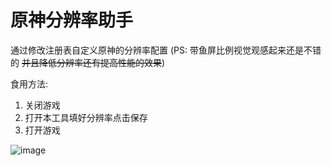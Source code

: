 # 原神分辨率助手

通过修改注册表自定义原神的分辨率配置  (PS: 带鱼屏比例视觉观感起来还是不错的 ~~并且降低分辨率还有提高性能的效果~~)

食用方法:
1. 关闭游戏
2. 打开本工具填好分辨率点击保存
3. 打开游戏

![image](https://user-images.githubusercontent.com/45026715/189328380-8e5ca25f-c31e-47c8-9413-ad68463c62cc.png)


